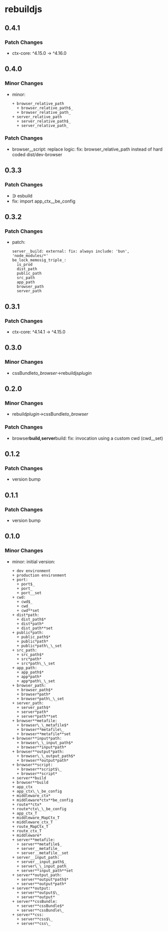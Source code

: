 # rebuildjs

## 0.4.1

### Patch Changes

- ctx-core: ^4.15.0 -> ^4.16.0

## 0.4.0

### Minor Changes

- minor:

      + browser_relative_path
      	+ browser_relative_path$_
      	+ browser_relative_path_
      + server_relative_path
      	+ server_relative_path$_
      	+ server_relative_path_

### Patch Changes

- browser\_\_script: replace logic: fix: browser_relative_path instead of hard coded dist/dev-browser

## 0.3.3

### Patch Changes

- ∋ esbuild
- fix: import app_ctx\_\_be_config

## 0.3.2

### Patch Changes

- patch:

      server__build: external: fix: always include: 'bun', 'node_modules/*'
      be_lock_memosig_triple_:
      	is_prod
      	dist_path
      	public_path
      	src_path
      	app_path
      	browser_path
      	server_path

## 0.3.1

### Patch Changes

- ctx-core: ^4.14.1 -> ^4.15.0

## 0.3.0

### Minor Changes

- cssBundle*to_browser*→rebuildjs*plugin*

## 0.2.0

### Minor Changes

- rebuild*plugin*→cssBundle*to_browser*

### Patch Changes

- browser**build,server**build: fix: invocation using a custom cwd (cwd\_\_set)

## 0.1.2

### Patch Changes

- version bump

## 0.1.1

### Patch Changes

- version bump

## 0.1.0

### Minor Changes

- minor: initial version:

      + dev environment
      + production environment
      + port:
      	+ port$_
      	+ port_
      	+ port__set
      + cwd:
      	+ cwd$_
      	+ cwd_
      	+ cwd**set
      + dist*path:
      	+ dist_path$*
      	+ dist*path*
      	+ dist_path**set
      + public*path:
      	+ public_path$*
      	+ public*path*
      	+ public*path\_\_set
      + src_path:
      	+ src_path$*
      	+ src*path*
      	+ src*path\_\_set
      + app_path:
      	+ app_path$*
      	+ app*path*
      	+ app*path\_\_set
      + browser_path:
      	+ browser_path$*
      	+ browser*path*
      	+ browser*path\_\_set
      + server_path:
      	+ server_path$*
      	+ server*path*
      	+ server*path**set
      + browser**metafile:
      	+ browser\_\_metafile$*
      	+ browser**metafile\_
      	+ browser**metafile**set
      + browser**input*path:
      	+ browser\_\_input_path$*
      	+ browser**input*path*
      + browser**output*path:
      	+ browser\_\_output_path$*
      	+ browser**output*path*
      + browser**script:
      	+ browser**script$\_
      	+ browser**script*
      + server**build
      + browser**build
      + app_ctx
      + app_ctx\_\_be_config
      + middleware_ctx*
      + middleware*ctx**be_config
      + route**ctx*
      + route*ctx\_\_be_config
      + app_ctx_T
      + middleware_MapCtx_T
      + middleware_ctx_T
      + route_MapCtx_T
      + route_ctx_T
      + middleware*
      + server**metafile:
        + server**metafile$_
      	+ server__metafile_
      	+ server__metafile__set
      + server__input_path:
      	+ server__input_path$_
      	+ server\_\_input_path_
      	+ server**input_path**set
      + server**output_path:
      	+ server**output*path$*
      	+ server**output*path*
      + server**output:
      	+ server**output$\_
      	+ server**output*
      + server**cssBundle:
      	+ server**cssBundle$*
      	+ server**cssBundle\_
      + server**css:
      	+ server**css$\_
      	+ server**css\_
